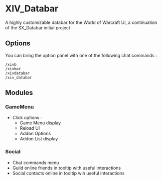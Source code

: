 # XIV_Databar
A highly customizable databar for the World of Warcraft UI, a continuation of the SX_Databar initial project

## Options
You can bring the option panel with one of the following chat commands :
```/xb
/xivb
/xivbar
/xivdatabar
/xiv_databar
```
## Modules
### GameMenu
* Click options :
  + Game Menu display
  + Reload UI
  + Addon Options
  + Addon List display
  
### Social
* Chat commands menu
* Guild online friends in tooltip with useful interactions
* Social contacts online in tooltip wih useful interactions
